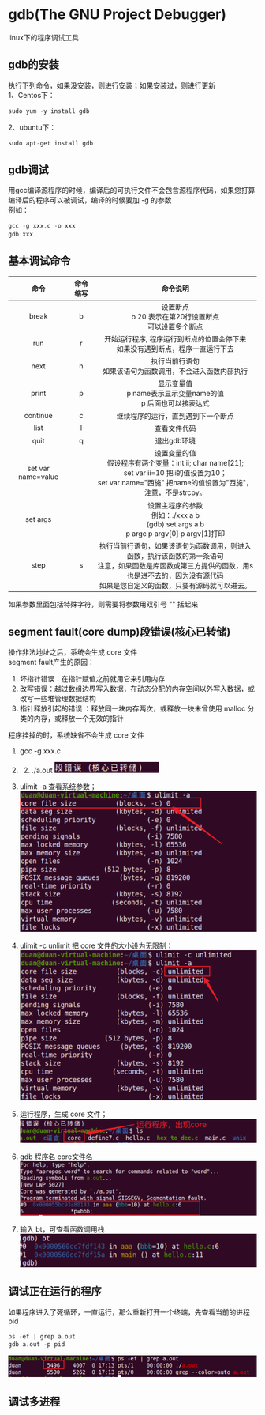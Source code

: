 # gdb(The GNU Project Debugger)
linux下的程序调试工具
## gdb的安装
执行下列命令，如果没安装，则进行安装；如果安装过，则进行更新  
1、Centos下：
```c
sudo yum -y install gdb
```
2、ubuntu下：
```c
sudo apt-get install gdb
```

## gdb调试
用gcc编译源程序的时候，编译后的可执行文件不会包含源程序代码，如果您打算编译后的程序可以被调试，编译的时候要加 -g 的参数  
例如：
```c
gcc -g xxx.c -o xxx
gdb xxx
```

## 基本调试命令

命令 | 命令缩写 | 命令说明
:-: | :-: | :-:
break | b | 设置断点<br>b 20 表示在第20行设置断点<br>可以设置多个断点
run | r | 开始运行程序, 程序运行到断点的位置会停下来<br>如果没有遇到断点，程序一直运行下去
next | n | 执行当前行语句<br>如果该语句为函数调用，不会进入函数内部执行
print | p | 显示变量值<br>p name表示显示变量name的值<br>p 后面也可以接表达式
continue | c | 继续程序的运行，直到遇到下一个断点
list | l | 查看文件代码
quit | q | 退出gdb环境
set var name=value |  | 设置变量的值<br>假设程序有两个变量：int ii; char name[21];<br>set var ii=10 把ii的值设置为10；<br>set var name="西施" 把name的值设置为"西施"，注意，不是strcpy。
set args |  | 设置主程序的参数<br>例如：./xxx a b<br>(gdb) set args a b<br>p argc p argv[0] p argv[1]打印
step | s | 	执行当前行语句，如果该语句为函数调用，则进入函数，执行该函数的第一条语句<br>注意，如果函数是库函数或第三方提供的函数，用s也是进不去的，因为没有源代码<br>如果是您自定义的函数，只要有源码就可以进去。

如果参数里面包括特殊字符，则需要将参数用双引号 "" 括起来

## segment fault(core dump)段错误(核心已转储)

操作非法地址之后，系统会生成 core 文件  
segment fault产生的原因：  
1. 坏指针错误：在指针赋值之前就用它来引用内存
2. 改写错误：越过数组边界写入数据，在动态分配的内存空间以外写入数据，或改写一些堆管理数据结构
3. 指针释放引起的错误 ：释放同一块内存两次，或释放一块未曾使用 malloc 分类的内存，或释放一个无效的指针

程序挂掉的时，系统缺省不会生成 core 文件  
1) gcc -g xxx.c  
2) 2) ./a.out
   ![](image/段错误.png)

3) ulimit -a 查看系统参数；
   ![](image/ulimit-a.png)

4) ulimit -c unlimit 把 core 文件的大小设为无限制；
   ![](image/修改core文件大小.png)

5) 运行程序，生成 core 文件；
   ![](image/core.png)

6) gdb 程序名 core文件名
   ![](image/调试.png)

7) 输入 bt，可查看函数调用栈
   ![](image/函数调用栈.png)

## 调试正在运行的程序
如果程序进入了死循环，一直运行，那么重新打开一个终端，先查看当前的进程pid
```c
ps -ef | grep a.out
gdb a.out -p pid
```
![](image/pid.png)

## 调试多进程
